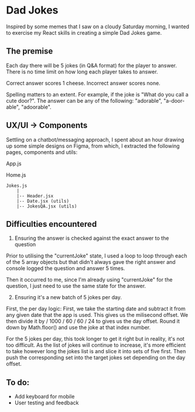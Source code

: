 # Dad Jokes

Inspired by some memes that I saw on a cloudy Saturday morning, I wanted to exercise my React skills in creating a simple Dad Jokes game. 

## The premise

Each day there will be 5 jokes (in Q&A format) for the player to answer. There is no time limit on how long each player takes to answer.

Correct answer scores 1 cheese. Incorrect answer scores none. 

Spelling matters to an extent. For example, if the joke is "What do you call a cute door?". The answer can be any of the following: "adorable", "a-door-able", "adoorable".

## UX/UI -> Components

Settling on a chatbot/messaging approach, I spent about an hour drawing up some simple designs on Figma, from which, I extracted the following pages, components and utils:

App.js

Home.js

```
Jokes.js
    |
    |-- Header.jsx
    |-- Date.jsx (utils)
    |-- JokesQA.jsx (utils)
```

## Difficulties encountered

1. Ensuring the answer is checked against the exact answer to the question

Prior to utilising the "currentJoke" state, I used a loop to loop through each of the 5 array objects but that didn't always gave the right answer and console logged the question and answer 5 times. 

Then it occurred to me, since I'm already using "currentJoke" for the question, I just need to use the same state for the answer.  

2. Ensuring it's a new batch of 5 jokes per day. 

First, the per day logic: First, we take the starting date and subtract it from any given date that the app is used. This gives us the milisecond offset. We then divide it by / 1000 / 60 / 60 / 24 to gives us the day offset. Round it down by Math.floor() and use the joke at that index number. 

For the 5 jokes per day, this took longer to get it right but in reality, it's not too difficult. As the list of jokes will continue to increase, it's more efficient to take however long the jokes list is and slice it into sets of five first. Then push the corresponding set into the target jokes set depending on the day offset. 

## To do:
- Add keyboard for mobile
- User testing and feedback